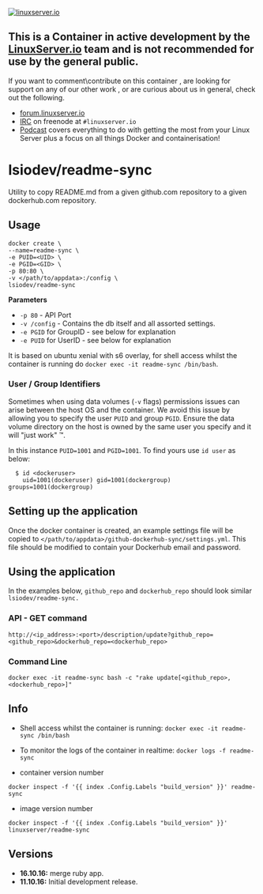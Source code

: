 [linuxserverurl]: https://linuxserver.io
[forumurl]: https://forum.linuxserver.io
[ircurl]: https://www.linuxserver.io/irc/
[podcasturl]: https://www.linuxserver.io/podcast/

[![linuxserver.io](https://raw.githubusercontent.com/linuxserver/docker-templates/master/linuxserver.io/img/linuxserver_medium.png)][linuxserverurl]

## This is a Container in active development by the [LinuxServer.io][linuxserverurl] team and is not recommended for use by the general public.

If you want to comment\contribute on this container , are looking for support on any of our other work , or are curious about us in general, check out the following.

* [forum.linuxserver.io][forumurl]
* [IRC][ircurl] on freenode at `#linuxserver.io`
* [Podcast][podcasturl] covers everything to do with getting the most from your Linux Server plus a focus on all things Docker and containerisation!

# lsiodev/readme-sync

Utility to copy README.md from a given github.com repository to a given dockerhub.com repository. 

## Usage

```
docker create \
--name=readme-sync \
-e PUID=<UID> \
-e PGID=<GID> \
-p 80:80 \
-v </path/to/appdata>:/config \
lsiodev/readme-sync
```

**Parameters**

* `-p 80` - API Port
* `-v /config` - Contains the db itself and all assorted settings. 
* `-e PGID` for GroupID - see below for explanation
* `-e PUID` for UserID - see below for explanation

It is based on ubuntu xenial with s6 overlay, for shell access whilst the container is running do `docker exec -it readme-sync /bin/bash`.

### User / Group Identifiers

Sometimes when using data volumes (`-v` flags) permissions issues can arise between the host OS and the container. We avoid this issue by allowing you to specify the user `PUID` and group `PGID`. Ensure the data volume directory on the host is owned by the same user you specify and it will "just work" ™.

In this instance `PUID=1001` and `PGID=1001`. To find yours use `id user` as below:

```
  $ id <dockeruser>
    uid=1001(dockeruser) gid=1001(dockergroup) groups=1001(dockergroup)
```

## Setting up the application 

Once the docker container is created, an example settings file will be copied to `</path/to/appdata>/github-dockerhub-sync/settings.yml`. This file should be modified to contain your Dockerhub email and password.


## Using the application

In the examples below, `github_repo` and `dockerhub_repo` should look similar `lsiodev/readme-sync.`

### API - GET command

`http://<ip_address>:<port>/description/update?github_repo=<github_repo>&dockerhub_repo=<dockerhub_repo>`

### Command Line

`docker exec -it readme-sync bash -c "rake update[<github_repo>,<dockerhub_repo>]"`

## Info

* Shell access whilst the container is running: `docker exec -it readme-sync /bin/bash`
* To monitor the logs of the container in realtime: `docker logs -f readme-sync`

* container version number 

`docker inspect -f '{{ index .Config.Labels "build_version" }}' readme-sync`

* image version number

`docker inspect -f '{{ index .Config.Labels "build_version" }}' linuxserver/readme-sync`

## Versions

+ **16.10.16:** merge ruby app.
+ **11.10.16:** Initial development release.
